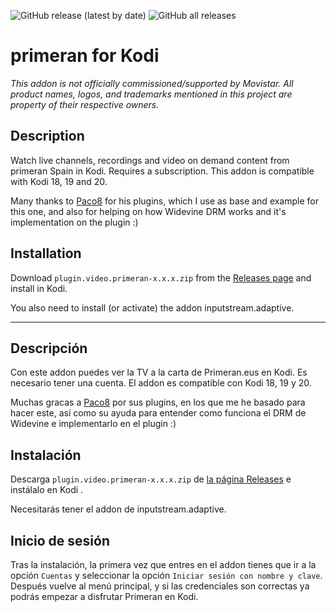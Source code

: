 ![GitHub release (latest by date)](https://img.shields.io/github/v/release/Paco8/plugin.video.primeran)
![GitHub all releases](https://img.shields.io/github/downloads/Paco8/plugin.video.primeran/total)

# primeran for Kodi

_This addon is not officially commissioned/supported by Movistar. All product names, logos, and trademarks mentioned in this project are property of their respective owners._

## Description
Watch live channels, recordings and video on demand content from primeran Spain in Kodi. Requires a subscription.
This addon is compatible with Kodi 18, 19 and 20.

Many thanks to [Paco8](https://github.com/Paco8) for his plugins, which I use as base and example for this one, and also for helping on how Widevine DRM works and it's implementation on the plugin :)


## Installation
Download `plugin.video.primeran-x.x.x.zip` from the [Releases page](https://github.com/badcrc/plugin.video.primeran/releases) and install in Kodi.

You also need to install (or activate) the addon inputstream.adaptive.

---

## Descripción
Con este addon puedes ver la TV a la carta de Primeran.eus en Kodi. Es necesario tener una cuenta.
El addon es compatible con Kodi 18, 19 y 20.

Muchas gracas a [Paco8](https://github.com/Paco8) por sus plugins, en los que me he basado para hacer este, así como su ayuda para entender como funciona el DRM de Widevine e implementarlo en el plugin :)

## Instalación
Descarga `plugin.video.primeran-x.x.x.zip` de [la página Releases](https://github.com/badcrc/plugin.video.primeran/releases) e instálalo en Kodi .

Necesitarás tener el addon de inputstream.adaptive.

## Inicio de sesión
Tras la instalación, la primera vez que entres en el addon tienes que ir a la opción `Cuentas` y seleccionar la opción `Iniciar sesión con nombre y clave`. Después vuelve al menú principal, y si las credenciales son correctas ya podrás empezar a disfrutar Primeran en Kodi.
